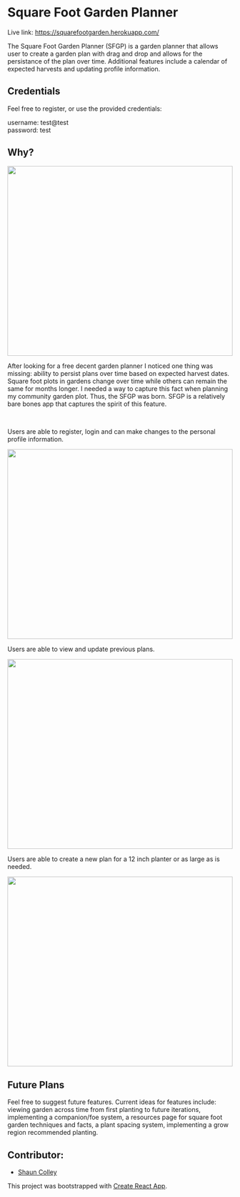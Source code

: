 # Square Foot Garden Planner

Live link: https://squarefootgarden.herokuapp.com/

The Square Foot Garden Planner (SFGP) is a garden planner that allows user to create a garden plan with drag and drop and allows for the persistance of the plan over time. Additional features include a calendar of expected harvests and updating profile information.

## Credentials

Feel free to register, or use the provided credentials:

username: test@test
<br>
password: test


## Why?

<img src="readme/landing-page.gif" width="100%" height="425"/>

After looking for a free decent garden planner I noticed one thing was missing: ability to persist plans over time based on expected harvest dates. Square foot plots in gardens change over time while others can remain the same for months longer. I needed a way to capture this fact when planning my community garden plot. Thus, the SFGP was born. SFGP is a relatively bare bones app that captures the spirit of this feature.

<br>

Users are able to register, login and can make changes to the personal profile information.

<img src="readme/login.gif" width="100%" height="425"/> 

<br>

Users are able to view and update previous plans.

<img src="readme/input-scores.gif" width="100%" height="425"/> 

<br>

Users are able to create a new plan for a 12 inch planter or as large as is needed.

<img src="readme/view-update-pan.gif" width="100%" height="425"/> 

<br>

## Future Plans

Feel free to suggest future features. Current ideas for features include: viewing garden across time from first planting to future iterations, implementing a companion/foe system, a resources page for square foot garden techniques and facts, a plant spacing system, implementing a grow region recommended planting.

## Contributor:

* [Shaun Colley](https://github.com/shaunwcolley)


This project was bootstrapped with [Create React App](https://github.com/facebook/create-react-app).
